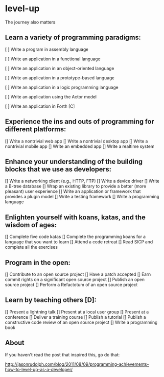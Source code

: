 # level-up

The journey also matters

## Learn a variety of programming paradigms:

[ ] Write a program in assembly language

[ ] Write an application in a functional language

[ ] Write an application in an object-oriented language

[ ] Write an application in a prototype-based language

[ ] Write an application in a logic programming language

[ ] Write an application using the Actor model

[ ] Write an application in Forth [C]

## Experience the ins and outs of programming for different platforms:

[] Write a nontrivial web app
[] Write a nontrivial desktop app
[] Write a nontrivial mobile app
[] Write an embedded app
[] Write a realtime system

## Enhance your understanding of the building blocks that we use as developers:

[] Write a networking client (e.g., HTTP, FTP)
[] Write a device driver
[] Write a B-tree database
[] Wrap an existing library to provide a better (more pleasant) user experience
[] Write an application or framework that provides a plugin model
[] Write a testing framework
[] Write a programming language

## Enlighten yourself with koans, katas, and the wisdom of ages:

[] Complete five code katas
[] Complete the programming koans for a language that you want to learn
[] Attend a code retreat
[] Read SICP and complete all the exercises

## Program in the open:

[] Contribute to an open source project
[] Have a patch accepted
[] Earn commit rights on a significant open source project
[] Publish an open source project
[] Perform a Refactotum of an open source project

## Learn by teaching others [D]:

[] Present a lightning talk
[] Present at a local user group
[] Present at a conference
[] Deliver a training course
[] Publish a tutorial
[] Publish a constructive code review of an open source project
[] Write a programming book

## About

If you haven't read the post that inspired this, go do that:

<http://jasonrudolph.com/blog/2011/08/09/programming-achievements-how-to-level-up-as-a-developer/>
